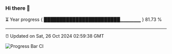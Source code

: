### Hi there 👋

⏳ Year progress { ████████████████████████▁▁▁▁▁▁ } 81.73 %

---

⏰ Updated on Sat, 26 Oct 2024 02:59:38 GMT

![Progress Bar CI](https://github.com/IshwaranRudhara/GIT-ACTION/workflows/Progress%20Bar%20CI/badge.svg)
